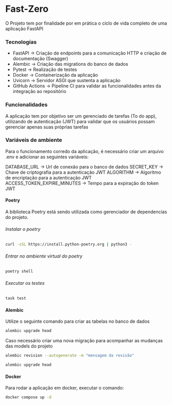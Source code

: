 # Fast-Zero

O Projeto tem por finalidade por em prática o ciclo de vida completo de uma aplicação FastAPI

### Tecnologías
 - FastAPI -> Criação de endpoints para a comunicação HTTP e criação de documentação (Swagger)
 - Alembic -> Criação das migrations do banco de dados
 - Pytest -> Realização de testes
 - Docker -> Containerização da aplicação
 - Uvicorn -> Servidor ASGI que sustenta a aplicação
 - GitHub Actions -> Pipeline CI para validar as funcionalidades antes da integração ao repositório

### Funcionalidades
A aplicação tem por objetivo ser um gerenciado de tarefas (To do app), utilizando de autenticação (JWT)
para validar que os usuários possam gerenciar apenas suas próprias tarefas

### Variáveis de ambiente
Para o funcionamento corredo da aplicação, é necessário criar um arquivo .env e adicionar as seguintes variáveis:

DATABASE_URL -> Url de conexão para o banco de dados
SECRET_KEY -> Chave de criptografia para a autenticação JWT
ALGORITHM -> Algoritmo de encriptação para a autenticação JWT
ACCESS_TOKEN_EXPIRE_MINUTES -> Tempo para a expiração do token JWT

#### Poetry
A biblioteca Poetry está sendo utilizada como gerenciador de dependencias do projeto.

###### Instalar o poetry
```sh
curl -sSL https://install.python-poetry.org | python3 -
```

###### Entrar no ambiente virtual do poetry
```sh
poetry shell
```

###### Executar os testes
```sh
task test
```

#### Alembic
Utilize o seguinte comando para criar as tabelas no banco de dados
```sh
alembic upgrade head
```

Caso necessário criar uma nova migração para acompanhar as mudanças das models do projeto
```sh
alembic revision --autogenerate -m "mensagem da revisão"

alembic upgrade head
```

#### Docker
Para rodar a aplicação em docker, executar o comando: 
```sh
docker compose up -d
```

